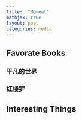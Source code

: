 ```yaml
---
title:  "Moment"
mathjax: true
layout: post
categories: media
---
```


## Favorate Books

### 平凡的世界


### 红楼梦

## Interesting Things



